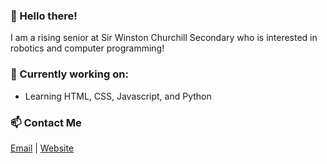 ### 👋 Hello there!
I am a rising senior at Sir Winston Churchill Secondary who is interested in robotics and computer programming!


### 🔭 Currently working on:
 + Learning HTML, CSS, Javascript, and Python

### 📫 Contact Me
[Email](mailto:2sagarpatel2@gmail.com) | [Website]( )
